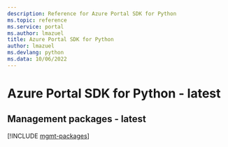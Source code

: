 ```yaml
---
description: Reference for Azure Portal SDK for Python
ms.topic: reference
ms.service: portal
ms.author: lmazuel
title: Azure Portal SDK for Python
author: lmazuel
ms.devlang: python
ms.data: 10/06/2022
---
```

# Azure Portal SDK for Python - latest

## Management packages - latest
[!INCLUDE [mgmt-packages](portal-mgmt-index.md)]